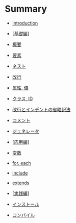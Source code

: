 # Summary

* [Introduction](README.md)

* [[基礎編]]()
* [概要](/assets/001_foundation/overview.md)
* [要素](/assets/001_foundation/element.md)
* [ネスト](/assets/001_foundation/nest.md)
* [改行](/assets/001_foundation/break.md)
* [属性, 値](/assets/001_foundation/attr_val.md)
* [クラス, ID](/assets/001_foundation/class_id.md)
* [改行とインデントの省略記法](/assets/001_foundation/abbreviation.md)
* [コメント](/assets/001_foundation/comment.md)
* [ジェネレータ](/assets/001_foundation/generator.md)

* [[応用編]]()
* [変数](/assets/002_practical/variable.md)
* [for, each](/assets/002_practical/for_each.md)
* [include](/assets/002_practical/include.md)
* [extends](/assets/002_practical/extends.md)

* [[実践編]]()
* [インストール](/assets/003_high_practical/install.md)
* [コンパイル](/assets/003_high_practical/compile.md)
